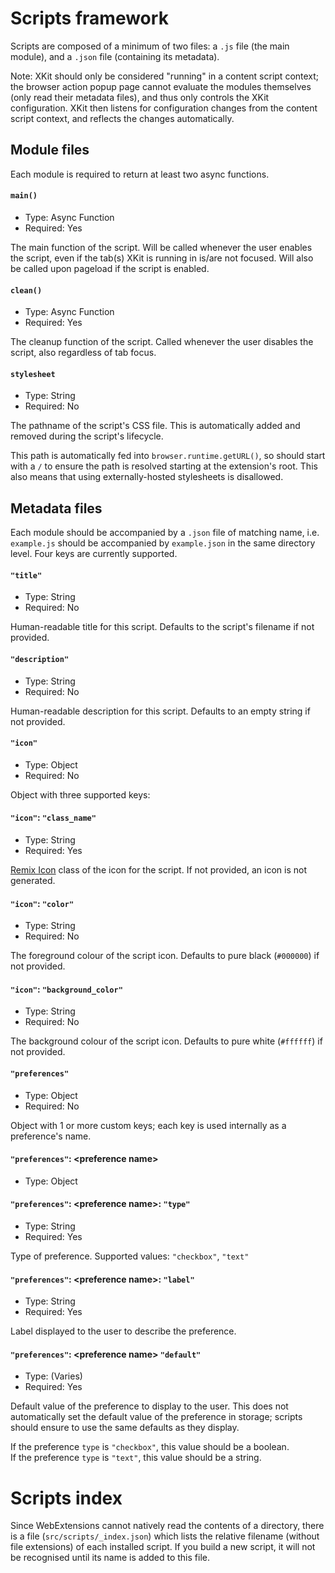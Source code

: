 # Scripts framework

Scripts are composed of a minimum of two files: a `.js` file (the main module), and a `.json` file (containing its metadata).

Note: XKit should only be considered "running" in a content script context; the browser action popup page cannot evaluate the modules themselves (only read their metadata files), and thus only controls the XKit configuration. XKit then listens for configuration changes from the content script context, and reflects the changes automatically.

## Module files

Each module is required to return at least two async functions.

#### `main()`
- Type: Async Function
- Required: Yes

The main function of the script. Will be called whenever the user enables the script, even if the tab(s) XKit is running in is/are not focused. Will also be called upon pageload if the script is enabled.

#### `clean()`
- Type: Async Function
- Required: Yes

The cleanup function of the script. Called whenever the user disables the script, also regardless of tab focus.

#### `stylesheet`
- Type: String
- Required: No

The pathname of the script's CSS file. This is automatically added and removed during the script's lifecycle.

This path is automatically fed into `browser.runtime.getURL()`, so should start with a `/` to ensure the path is resolved starting at the extension's root. This also means that using externally-hosted stylesheets is disallowed.

## Metadata files

Each module should be accompanied by a `.json` file of matching name, i.e. `example.js` should be accompanied by `example.json` in the same directory level. Four keys are currently supported.

#### `"title"`
- Type: String
- Required: No

Human-readable title for this script. Defaults to the script's filename if not provided.

#### `"description"`
- Type: String
- Required: No

Human-readable description for this script. Defaults to an empty string if not provided.

#### `"icon"`
- Type: Object
- Required: No

Object with three supported keys:

#### `"icon"`: `"class_name"`
- Type: String
- Required: Yes

[Remix Icon](https://remixicon.com/) class of the icon for the script. If not provided, an icon is not generated.

#### `"icon"`: `"color"`
- Type: String
- Required: No

The foreground colour of the script icon. Defaults to pure black (`#000000`) if not provided.

#### `"icon"`: `"background_color"`
- Type: String
- Required: No

The background colour of the script icon. Defaults to pure white (`#ffffff`) if not provided.

#### `"preferences"`
- Type: Object
- Required: No

Object with 1 or more custom keys; each key is used internally as a preference's name.

#### `"preferences"`: \<preference name>
- Type: Object

#### `"preferences"`: \<preference name>: `"type"`
- Type: String
- Required: Yes

Type of preference. Supported values: `"checkbox"`, `"text"`

#### `"preferences"`: \<preference name>: `"label"`
- Type: String
- Required: Yes

Label displayed to the user to describe the preference.

#### `"preferences"`: \<preference name> `"default"`
- Type: (Varies)
- Required: Yes

Default value of the preference to display to the user. This does not automatically set the default value of the preference in storage; scripts should ensure to use the same defaults as they display.

If the preference `type` is `"checkbox"`, this value should be a boolean.  
If the preference `type` is `"text"`, this value should be a string.

# Scripts index

Since WebExtensions cannot natively read the contents of a directory, there is a file (`src/scripts/_index.json`) which lists the relative filename (without file extensions) of each installed script. If you build a new script, it will not be recognised until its name is added to this file.

